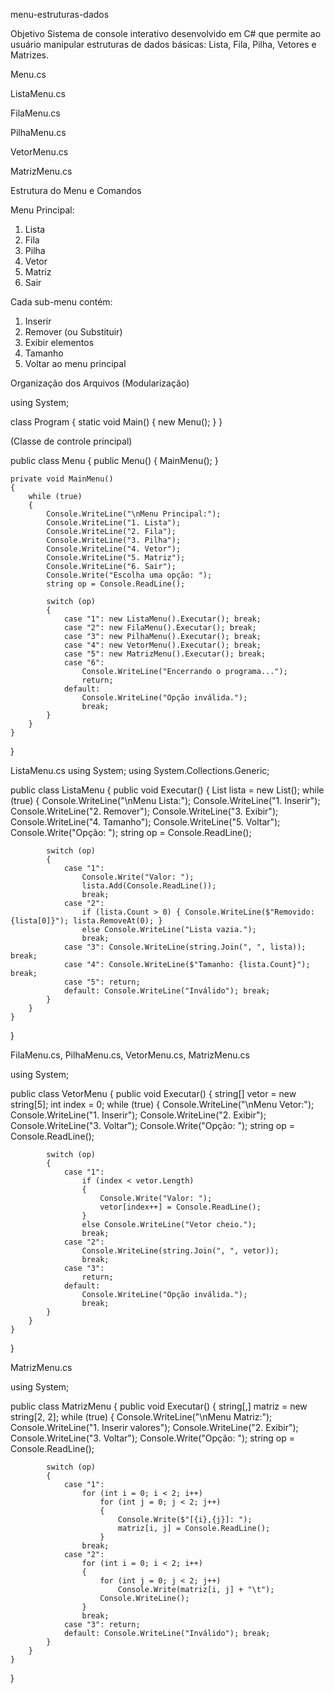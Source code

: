 menu-estruturas-dados

Objetivo
Sistema de console interativo desenvolvido em C# que permite ao usuário manipular estruturas de dados básicas: Lista, Fila, Pilha, Vetores e Matrizes.


Menu.cs

ListaMenu.cs

FilaMenu.cs

PilhaMenu.cs

VetorMenu.cs

MatrizMenu.cs
























Estrutura do Menu e Comandos

Menu Principal:
1. Lista
2. Fila
3. Pilha
4. Vetor
5. Matriz
6. Sair


Cada sub-menu contém:
1. Inserir
2. Remover (ou Substituir)
3. Exibir elementos
4. Tamanho
5. Voltar ao menu principal


Organização dos Arquivos (Modularização)

using System;

class Program
{
    static void Main()
    {
        new Menu();
    }
}

(Classe de controle principal)

public class Menu
{
    public Menu()
    {
        MainMenu();
    }

    private void MainMenu()
    {
        while (true)
        {
            Console.WriteLine("\nMenu Principal:");
            Console.WriteLine("1. Lista");
            Console.WriteLine("2. Fila");
            Console.WriteLine("3. Pilha");
            Console.WriteLine("4. Vetor");
            Console.WriteLine("5. Matriz");
            Console.WriteLine("6. Sair");
            Console.Write("Escolha uma opção: ");
            string op = Console.ReadLine();

            switch (op)
            {
                case "1": new ListaMenu().Executar(); break;
                case "2": new FilaMenu().Executar(); break;
                case "3": new PilhaMenu().Executar(); break;
                case "4": new VetorMenu().Executar(); break;
                case "5": new MatrizMenu().Executar(); break;
                case "6":
                    Console.WriteLine("Encerrando o programa...");
                    return;
                default:
                    Console.WriteLine("Opção inválida.");
                    break;
            }
        }
    }
}


ListaMenu.cs
using System;
using System.Collections.Generic;

public class ListaMenu
{
    public void Executar()
    {
        List<string> lista = new List<string>();
        while (true)
        {
            Console.WriteLine("\nMenu Lista:");
            Console.WriteLine("1. Inserir");
            Console.WriteLine("2. Remover");
            Console.WriteLine("3. Exibir");
            Console.WriteLine("4. Tamanho");
            Console.WriteLine("5. Voltar");
            Console.Write("Opção: ");
            string op = Console.ReadLine();

            switch (op)
            {
                case "1":
                    Console.Write("Valor: ");
                    lista.Add(Console.ReadLine());
                    break;
                case "2":
                    if (lista.Count > 0) { Console.WriteLine($"Removido: {lista[0]}"); lista.RemoveAt(0); }
                    else Console.WriteLine("Lista vazia.");
                    break;
                case "3": Console.WriteLine(string.Join(", ", lista)); break;
                case "4": Console.WriteLine($"Tamanho: {lista.Count}"); break;
                case "5": return;
                default: Console.WriteLine("Inválido"); break;
            }
        }
    }
}


FilaMenu.cs, PilhaMenu.cs, VetorMenu.cs, MatrizMenu.cs

using System;

public class VetorMenu
{
    public void Executar()
    {
        string[] vetor = new string[5];
        int index = 0;
        while (true)
        {
            Console.WriteLine("\nMenu Vetor:");
            Console.WriteLine("1. Inserir");
            Console.WriteLine("2. Exibir");
            Console.WriteLine("3. Voltar");
            Console.Write("Opção: ");
            string op = Console.ReadLine();

            switch (op)
            {
                case "1":
                    if (index < vetor.Length)
                    {
                        Console.Write("Valor: ");
                        vetor[index++] = Console.ReadLine();
                    }
                    else Console.WriteLine("Vetor cheio.");
                    break;
                case "2":
                    Console.WriteLine(string.Join(", ", vetor));
                    break;
                case "3":
                    return;
                default:
                    Console.WriteLine("Opção inválida.");
                    break;
            }
        }
    }
}

MatrizMenu.cs

using System;

public class MatrizMenu
{
    public void Executar()
    {
        string[,] matriz = new string[2, 2];
        while (true)
        {
            Console.WriteLine("\nMenu Matriz:");
            Console.WriteLine("1. Inserir valores");
            Console.WriteLine("2. Exibir");
            Console.WriteLine("3. Voltar");
            Console.Write("Opção: ");
            string op = Console.ReadLine();

            switch (op)
            {
                case "1":
                    for (int i = 0; i < 2; i++)
                        for (int j = 0; j < 2; j++)
                        {
                            Console.Write($"[{i},{j}]: ");
                            matriz[i, j] = Console.ReadLine();
                        }
                    break;
                case "2":
                    for (int i = 0; i < 2; i++)
                    {
                        for (int j = 0; j < 2; j++)
                            Console.Write(matriz[i, j] + "\t");
                        Console.WriteLine();
                    }
                    break;
                case "3": return;
                default: Console.WriteLine("Inválido"); break;
            }
        }
    }
}









